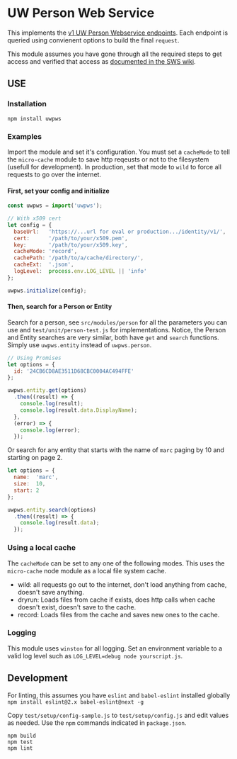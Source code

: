 # UW Person Web Service
This implements the [v1 UW Person Webservice endpoints](https://wiki.cac.washington.edu/display/pws/Person+Web+Service).  Each endpoint is queried using convienent options to build the final ``request``. 

This module assumes you have gone through all the required steps to get access and verified that access as [documented in the SWS wiki](https://wiki.cac.washington.edu/display/pws/Person+Web+Service).

## USE

### Installation

    npm install uwpws

### Examples

Import the module and set it's configuration.  You must set a ``cacheMode`` to tell the ``micro-cache`` module to save http reqeusts or not to the filesystem (usefull for development).  In production, set that mode to ``wild`` to force all requests to go over the internet.

#### First, set your config and initialize

```JavaScript
const uwpws = import('uwpws');

// With x509 cert
let config = {
  baseUrl:   'https://...url for eval or production.../identity/v1/',
  cert:      '/path/to/your/x509.pem',
  key:       '/path/to/your/x509.key',
  cacheMode: 'record',
  cachePath: '/path/to/a/cache/directory/',
  cacheExt:  '.json',
  logLevel:  process.env.LOG_LEVEL || 'info'
};

uwpws.initialize(config);
```

#### Then, search for a Person or Entity
Search for a person, see ``src/modules/person`` for all the parameters you can use and ``test/unit/person-test.js`` for implementations. Notice, the Person and Entity searches are very similar, both have ``get`` and ``search`` functions.  Simply use ``uwpws.entity`` instead of ``uwpws.person``.

```JavaScript
// Using Promises
let options = {
  id: '24CB6CD8AE3511D68CBC0004AC494FFE'
};

uwpws.entity.get(options)
  .then((result) => {
    console.log(result);
    console.log(result.data.DisplayName);
  }, 
  (error) => {
    console.log(error);
  });
```

Or search for any entity that starts with the name of ``marc`` paging by 10 and starting on page 2.

```JavaScript
let options = {
  name:  'marc',
  size:  10,
  start: 2
};

uwpws.entity.search(options)
  .then((result) => {
    console.log(result.data);
  });
```

### Using a local cache

The ``cacheMode`` can be set to any one of the following modes.  This uses the ``micro-cache`` node module as a local file system cache.  

- wild: all requests go out to the internet, don't load anything from cache, doesn't save anything.
- dryrun: Loads files from cache if exists, does http calls when cache doesn't exist, doesn't save to the cache.
- record: Loads files from the cache and saves new ones to the cache.

### Logging
This module uses ``winston`` for all logging.  Set an environment variable to a valid log level such as ``LOG_LEVEL=debug node yourscript.js``.

## Development
For linting, this assumes you have ``eslint`` and ``babel-eslint`` installed globally ``npm install eslint@2.x babel-eslint@next -g``

Copy ``test/setup/config-sample.js`` to ``test/setup/config.js`` and edit values as needed. Use the ``npm`` commands indicated in ``package.json``.

    npm build
    npm test
    npm lint
